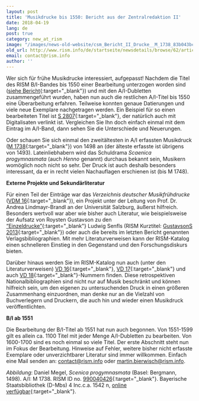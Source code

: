```yaml
---
layout: post
title: 'Musikdrucke bis 1550: Bericht aus der Zentralredaktion II'
date: 2018-04-19
lang: de
post: true
category: new_at_rism
image: "/images/news-old-website/csm_Bericht_II_Drucke__M_1738_83b043bcc1.jpg"
old_url: http://www.rism.info/de/startseite/newsdetails/browse/62/article/64/printed-music-to-1550-a-report-from-the-central-office-ii.html
email: contact@rism.info
author: ''
---
```


Wer sich für frühe Musikdrucke interessiert, aufgepasst! Nachdem die Titel des RISM B/I-Bandes bis 1550 einer Bearbeitung unterzogen worden sind ([siehe Bericht](/new_at_rism/2017/11/27/rism-bi-recueils-imprimés-xvie-siècles-version-20-.html){:target="_blank"}) und mit den A/I-Dubletten zusammengeführt wurden, haben nun auch die restlichen A/I-Titel bis 1550 eine Überarbeitung erfahren. Teilweise konnten genaue Datierungen und viele neue Exemplare nachgetragen werden. Ein Beispiel für so einen bearbeiteten Titel ist [S 2807](https://opac.rism.info/search?id=00000990059206){:target="_blank"}, der natürlich auch mit Digitalisaten verlinkt ist. Vergleichen Sie Ihn doch einfach einmal mit dem Eintrag im A/I-Band, dann sehen Sie die Unterschiede und Neuerungen.

Oder schauen Sie sich einmal den zweitältesten in A/I erfassten Musikdruck ([M 1738](https://opac.rism.info/search?id=00000990040426){:target="_blank"}) von 1498 an (der älteste erfasste ist übrigens von 1493). Lateinliebhabern wird das Schuldrama _Scaenica progymnasmata_ (auch _Henno_ genannt) durchaus bekannt sein, Musikern womöglich noch nicht so sehr. Der Druck ist auch deshalb besonders interessant, da er in recht vielen Nachauflagen erschienen ist (bis M 1748).

**Externe Projekte und Sekundärliteratur**

Für einen Teil der Einträge war das _Verzeichnis deutscher Musikfrühdrucke_ ([VDM 16](http://www.vdm16.sbg.ac.at/db/music_prints.php){:target="_blank"}), ein Projekt unter der Leitung von Prof. Dr. Andrea Lindmayr-Brandl an der Universität Salzburg, äußerst hilfreich. Besonders wertvoll war aber wie bisher auch Literatur, wie beispielsweise der Aufsatz von Roysten Gustavson zu den [“Einzeldrucke”](http://hdl.handle.net/1885/62248){:target="_blank"} Ludwig Senfls (RISM Kurztitel: [GustavsonS 2013](https://opac.rism.info/search?View=rism&q=GustavsonS+2013){:target="_blank"}) oder auch die bereits im letzten Bericht genannten Verlagsbibliographien. Mit mehr Literaturverweisen kann der RISM-Katalog einen schnelleren Einstieg in den Gegenstand und den Forschungsdiskurs bieten.

Darüber hinaus werden Sie im RISM-Katalog nun auch (unter den Literaturverweisen) [VD 16](http://www.vd16.de/){:target="_blank"}, [VD 17](http://www.vd17.de/){:target="_blank"} und auch [VD 18](http://www.vd18.de/){:target="_blank"}-Nummern finden. Diese retrospektiven Nationalbibliographien sind nicht nur auf Musik beschränkt und können hilfreich sein, um den eigenen zu untersuchenden Druck in einen größeren Zusammenhang einzuordnen, man denke nur an die Vielzahl von Buchverlegern und Druckern, die auch hin und wieder einen Musikdruck veröffentlichten.

**B/I ab 1551**

Die Bearbeitung der B/I-Titel ab 1551 hat nun auch begonnen. Von 1551-1599 gilt es allein ca. 1100 Titel mit jeder Menge A/I-Dubletten zu bearbeiten. Von 1600-1700 sind es noch einmal so viele Titel. Der erste Abschnitt steht nun im Fokus der Bearbeitung. Hinweise auf Fehler, weitere bisher nicht erfasste Exemplare oder unverzichtbarer Literatur sind immer willkommen. Einfach eine Mail senden an: [contact@rism.info](mailto:contact@rism.info) oder [martin.bierwisch@rism.info](mailto:martin.bierwisch@rism.info).

_Abbildung_: Daniel Megel, _Scenica progymnasmata_ (Basel: Bergmann, 1498). A/I: M 1738. RISM ID no. [990040426](https://opac.rism.info/search?id=00000990040426){:target="_blank"}. Bayerische Staatsbibliothek (D-Mbs) 4 Inc.c.a. 1542 n, [online verfügbar](http://www.mdz-nbn-resolving.de/urn/resolver.pl?urn=urn:nbn:de:bvb:12-bsb11303249-7){:target="_blank"}.


